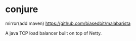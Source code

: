 # conjure
mirror(add maven) https://github.com/biasedbit/malabarista

A java TCP load balancer built on top of Netty.
